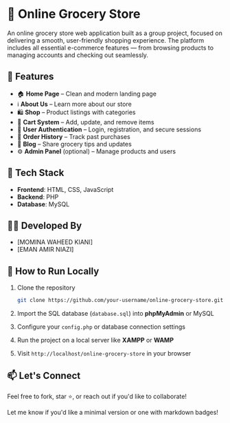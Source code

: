 # 🛒 Online Grocery Store

An online grocery store web application built as a group project, focused on delivering a smooth, user-friendly shopping experience. The platform includes all essential e-commerce features — from browsing products to managing accounts and checking out seamlessly.


## 🌟 Features

* 🏠 **Home Page** – Clean and modern landing page
* ℹ️ **About Us** – Learn more about our store
* 🛍️ **Shop** – Product listings with categories
* 🛒 **Cart System** – Add, update, and remove items
* 👤 **User Authentication** – Login, registration, and secure sessions
* 🧾 **Order History** – Track past purchases
* 📰 **Blog** – Share grocery tips and updates
* ⚙️ **Admin Panel** (optional) – Manage products and users



## 🧰 Tech Stack

* **Frontend**: HTML, CSS, JavaScript
* **Backend**: PHP
* **Database**: MySQL



## 👨‍💻 Developed By

* \[MOMINA WAHEED KIANI]
* \[EMAN AMIR NIAZI]



## 📁 How to Run Locally

1. Clone the repository

   ```bash
   git clone https://github.com/your-username/online-grocery-store.git
   ```
2. Import the SQL database (`database.sql`) into **phpMyAdmin** or MySQL
3. Configure your `config.php` or database connection settings
4. Run the project on a local server like **XAMPP** or **WAMP**
5. Visit `http://localhost/online-grocery-store` in your browser



## 📫 Let's Connect

Feel free to fork, star ⭐, or reach out if you'd like to collaborate!



Let me know if you'd like a minimal version or one with markdown badges!

